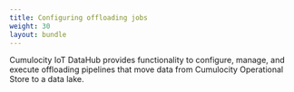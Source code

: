 ```yaml
---
title: Configuring offloading jobs
weight: 30
layout: bundle
---
```


Cumulocity IoT DataHub provides functionality to configure, manage, and execute offloading pipelines that move data from Cumulocity Operational Store to a data lake.

